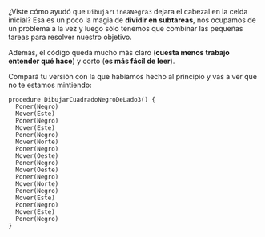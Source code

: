 ¿Viste cómo ayudó que `DibujarLineaNegra3` dejara el cabezal en la celda inicial? Esa es un poco la magia de **dividir en subtareas**, nos ocupamos de un problema a la vez y luego sólo tenemos que combinar las pequeñas tareas para resolver nuestro objetivo.

Además, el código queda mucho más claro (**cuesta menos trabajo entender qué hace**) y corto (**es más fácil de leer**). 

Compará tu versión con la que habíamos hecho al principio y vas a ver que no te estamos mintiendo:

```puppet
procedure DibujarCuadradoNegroDeLado3() {
  Poner(Negro)
  Mover(Este)
  Poner(Negro)
  Mover(Este)
  Poner(Negro)
  Mover(Norte)
  Poner(Negro)
  Mover(Oeste)
  Poner(Negro)
  Mover(Oeste)
  Poner(Negro)
  Mover(Norte)
  Poner(Negro)
  Mover(Este)
  Poner(Negro)
  Mover(Este)
  Poner(Negro)
}
```